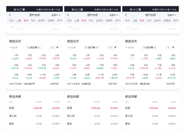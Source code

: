 <img decoding="async" src="../images/2022%E5%B9%B4%E5%9B%BE.jpg" width="30%">

<img decoding="async" src="../images/2021%E5%B9%B4%E5%9B%BE.jpg" width="30%">

<img decoding="async" src="../images/2020%E5%B9%B4%E5%9B%BE.jpg" width="30%">